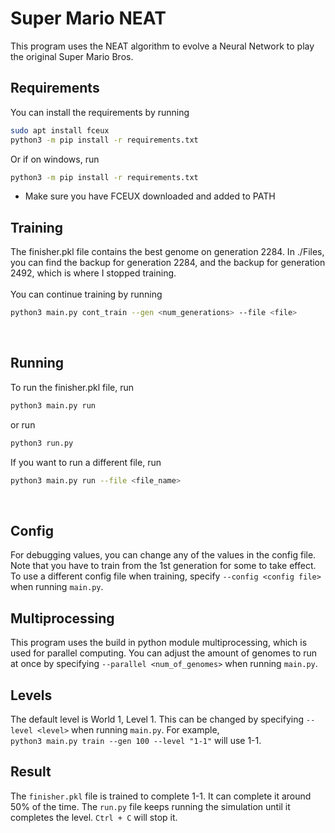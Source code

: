 # Super Mario NEAT
This program uses the NEAT algorithm to evolve a 
Neural Network to play the original Super Mario Bros.
<br>


## Requirements
You can install the requirements by running <br >
```bash 
sudo apt install fceux
python3 -m pip install -r requirements.txt
```

Or if on windows, run
```bash
python3 -m pip install -r requirements.txt
```
* Make sure you have FCEUX downloaded and added to PATH

## Training
The finisher.pkl file contains the best genome on generation 2284.
In ./Files, you can find the backup for generation 2284, and the backup for generation 2492,
which is where I stopped training. <br />
<br>
You can continue training by running <br>
```bash
python3 main.py cont_train --gen <num_generations> --file <file>
```
<br>

## Running
To run the finisher.pkl file, run
<br>
```bash
python3 main.py run
```

or run <br>
```bash
python3 run.py
```
If you want to run a different file, run<br>
```bash
python3 main.py run --file <file_name>
```
<br>

## Config
For debugging values, you can change any of the values in the config file. Note that you have to train from the 1st generation for some to take effect.
<br>
To use a different config file when training, specify `--config <config file>` when running `main.py`.
<br>
## Multiprocessing
This program uses the build in python module multiprocessing, which is used for parallel computing. You can adjust the amount of genomes
to run at once by specifying `--parallel <num_of_genomes>` when running `main.py`.
<br>
## Levels
The default level is World 1, Level 1. This can be changed by specifying `--level <level>` when running `main.py`. For example, <br>
`python3 main.py train --gen 100 --level "1-1"` will use 1-1.
<br>
## Result
The `finisher.pkl` file is trained to complete 1-1. It can complete it around 50% of the time. The `run.py` file keeps running the
simulation until it completes the level. `Ctrl + C` will stop it.

